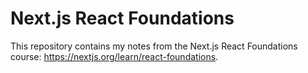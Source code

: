 # Next.js React Foundations

This repository contains my notes from the Next.js React Foundations course: https://nextjs.org/learn/react-foundations.
